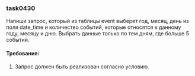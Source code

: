
### task0430

Напиши запрос, который из таблицы event выберет год, месяц, день из поля date_time и количество событий,
которые относятся к данному году, месяцу и дню. Выбрать данные только по тем дням, где больше 5 событий.


#### Требования:
1.	Запрос должен быть реализован согласно условию.

